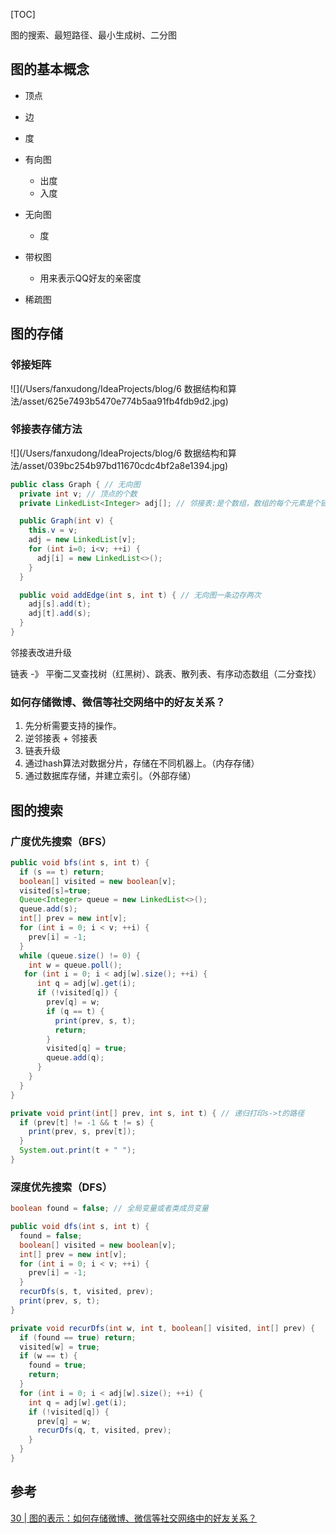 [TOC]

图的搜索、最短路径、最小生成树、二分图

## 图的基本概念

- 顶点

- 边

- 度

- 有向图
  - 出度
  - 入度

- 无向图
  - 度
- 带权图
  - 用来表示QQ好友的亲密度
- 稀疏图

## 图的存储

### 邻接矩阵

![](/Users/fanxudong/IdeaProjects/blog/6 数据结构和算法/asset/625e7493b5470e774b5aa91fb4fdb9d2.jpg)

### 邻接表存储方法

![](/Users/fanxudong/IdeaProjects/blog/6 数据结构和算法/asset/039bc254b97bd11670cdc4bf2a8e1394.jpg)

```java
public class Graph { // 无向图
  private int v; // 顶点的个数
  private LinkedList<Integer> adj[]; // 邻接表:是个数组，数组的每个元素是个链表

  public Graph(int v) {
    this.v = v;
    adj = new LinkedList[v];
    for (int i=0; i<v; ++i) {
      adj[i] = new LinkedList<>();
    }
  }

  public void addEdge(int s, int t) { // 无向图一条边存两次
    adj[s].add(t);
    adj[t].add(s);
  }
}
```



邻接表改进升级

链表 -》 平衡二叉查找树（红黑树）、跳表、散列表、有序动态数组（二分查找）

### 如何存储微博、微信等社交网络中的好友关系？

1. 先分析需要支持的操作。
2. 逆邻接表 + 邻接表
3. 链表升级
4. 通过hash算法对数据分片，存储在不同机器上。（内存存储）
5. 通过数据库存储，并建立索引。（外部存储）

## 图的搜索

### 广度优先搜索（BFS）

```java
public void bfs(int s, int t) {
  if (s == t) return;
  boolean[] visited = new boolean[v];
  visited[s]=true;
  Queue<Integer> queue = new LinkedList<>();
  queue.add(s);
  int[] prev = new int[v];
  for (int i = 0; i < v; ++i) {
    prev[i] = -1;
  }
  while (queue.size() != 0) {
    int w = queue.poll();
   for (int i = 0; i < adj[w].size(); ++i) {
      int q = adj[w].get(i);
      if (!visited[q]) {
        prev[q] = w;
        if (q == t) {
          print(prev, s, t);
          return;
        }
        visited[q] = true;
        queue.add(q);
      }
    }
  }
}

private void print(int[] prev, int s, int t) { // 递归打印s->t的路径
  if (prev[t] != -1 && t != s) {
    print(prev, s, prev[t]);
  }
  System.out.print(t + " ");
}
```

### 深度优先搜索（DFS）

```java
boolean found = false; // 全局变量或者类成员变量

public void dfs(int s, int t) {
  found = false;
  boolean[] visited = new boolean[v];
  int[] prev = new int[v];
  for (int i = 0; i < v; ++i) {
    prev[i] = -1;
  }
  recurDfs(s, t, visited, prev);
  print(prev, s, t);
}

private void recurDfs(int w, int t, boolean[] visited, int[] prev) {
  if (found == true) return;
  visited[w] = true;
  if (w == t) {
    found = true;
    return;
  }
  for (int i = 0; i < adj[w].size(); ++i) {
    int q = adj[w].get(i);
    if (!visited[q]) {
      prev[q] = w;
      recurDfs(q, t, visited, prev);
    }
  }
}
```



## 参考

[30 | 图的表示：如何存储微博、微信等社交网络中的好友关系？](https://time.geekbang.org/column/article/70537)